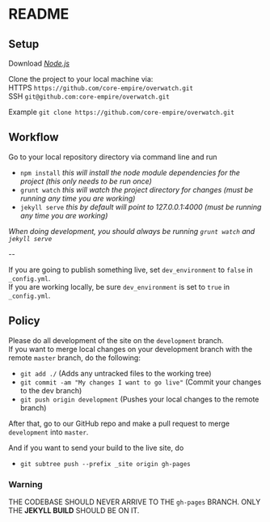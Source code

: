 # README

## Setup
Download [*Node.js*](https://nodejs.org/)  

Clone the project to your local machine via:  
HTTPS `https://github.com/core-empire/overwatch.git`  
SSH `git@github.com:core-empire/overwatch.git`  

Example `git clone https://github.com/core-empire/overwatch.git`  

## Workflow
Go to your local repository directory via command line and run
- `npm install` *this will install the node module dependencies for the project (this only needs to be run once)*
- `grunt watch` *this will watch the project directory for changes (must be running any time you are working)*
- `jekyll serve` *this by default will point to 127.0.0.1:4000 (must be running any time you are working)*

*When doing development, you should always be running `grunt watch` and `jekyll serve`*  

--

If you are going to publish something live, set `dev_environment` to `false` in `_config.yml`.  
If you are working locally, be sure `dev_environment` is set to `true` in `_config.yml`.  


## Policy
Please do all development of the site on the `development` branch.  
If you want to merge local changes on your development branch with the remote `master` branch, do the following:  
- `git add ./` (Adds any untracked files to the working tree)
- `git commit -am "My changes I want to go live"` (Commit your changes to the dev branch)
- `git push origin development` (Pushes your local changes to the remote branch)

After that, go to our GitHub repo and make a pull request to merge `development` into `master`.

And if you want to send your build to the live site, do
- `git subtree push --prefix _site origin gh-pages`

### Warning
THE CODEBASE SHOULD NEVER ARRIVE TO THE `gh-pages` BRANCH. ONLY THE **JEKYLL BUILD** SHOULD BE ON IT.  